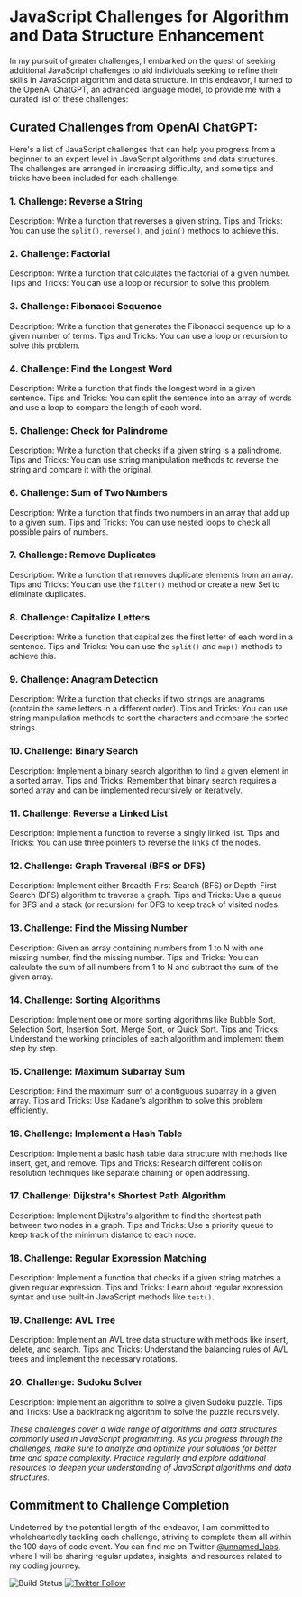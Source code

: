 # JavaScript Challenges for Algorithm and Data Structure Enhancement

In my pursuit of greater challenges, I embarked on the quest of seeking additional JavaScript challenges to aid individuals seeking to refine their skills in JavaScript algorithm and data structure.
In this endeavor, I turned to the OpenAI ChatGPT, an advanced language model, to provide me with a curated list of these challenges:

## Curated Challenges from OpenAI ChatGPT:

Here's a list of JavaScript challenges that can help you progress from a beginner to an expert level in JavaScript algorithms and data structures. The challenges are arranged in increasing difficulty, and some tips and tricks have been included for each challenge.

### 1. Challenge: Reverse a String

Description: Write a function that reverses a given string.
Tips and Tricks: You can use the `split()`, `reverse()`, and `join()` methods to achieve this.

### 2. Challenge: Factorial

Description: Write a function that calculates the factorial of a given number.
Tips and Tricks: You can use a loop or recursion to solve this problem.

### 3. Challenge: Fibonacci Sequence

Description: Write a function that generates the Fibonacci sequence up to a given number of terms.
Tips and Tricks: You can use a loop or recursion to solve this problem.

### 4. Challenge: Find the Longest Word

Description: Write a function that finds the longest word in a given sentence.
Tips and Tricks: You can split the sentence into an array of words and use a loop to compare the length of each word.

### 5. Challenge: Check for Palindrome

Description: Write a function that checks if a given string is a palindrome.
Tips and Tricks: You can use string manipulation methods to reverse the string and compare it with the original.

### 6. Challenge: Sum of Two Numbers

Description: Write a function that finds two numbers in an array that add up to a given sum.
Tips and Tricks: You can use nested loops to check all possible pairs of numbers.

### 7. Challenge: Remove Duplicates

Description: Write a function that removes duplicate elements from an array.
Tips and Tricks: You can use the `filter()` method or create a new Set to eliminate duplicates.

### 8. Challenge: Capitalize Letters

Description: Write a function that capitalizes the first letter of each word in a sentence.
Tips and Tricks: You can use the `split()` and `map()` methods to achieve this.

### 9. Challenge: Anagram Detection

Description: Write a function that checks if two strings are anagrams (contain the same letters in a different order).
Tips and Tricks: You can use string manipulation methods to sort the characters and compare the sorted strings.

### 10. Challenge: Binary Search

Description: Implement a binary search algorithm to find a given element in a sorted array.
Tips and Tricks: Remember that binary search requires a sorted array and can be implemented recursively or iteratively.

### 11. Challenge: Reverse a Linked List

Description: Implement a function to reverse a singly linked list.
Tips and Tricks: You can use three pointers to reverse the links of the nodes.

### 12. Challenge: Graph Traversal (BFS or DFS)

Description: Implement either Breadth-First Search (BFS) or Depth-First Search (DFS) algorithm to traverse a graph.
Tips and Tricks: Use a queue for BFS and a stack (or recursion) for DFS to keep track of visited nodes.

### 13. Challenge: Find the Missing Number

Description: Given an array containing numbers from 1 to N with one missing number, find the missing number.
Tips and Tricks: You can calculate the sum of all numbers from 1 to N and subtract the sum of the given array.

### 14. Challenge: Sorting Algorithms

Description: Implement one or more sorting algorithms like Bubble Sort, Selection Sort, Insertion Sort, Merge Sort, or Quick Sort.
Tips and Tricks: Understand the working principles of each algorithm and implement them step by step.

### 15. Challenge: Maximum Subarray Sum

Description: Find the maximum sum of a contiguous subarray in a given array.
Tips and Tricks: Use Kadane's algorithm to solve this problem efficiently.

### 16. Challenge: Implement a Hash Table

Description: Implement a basic hash table data structure with methods like insert, get, and remove.
Tips and Tricks: Research different collision resolution techniques like separate chaining or open addressing.

### 17. Challenge: Dijkstra's Shortest Path Algorithm

Description: Implement Dijkstra's algorithm to find the shortest path between two nodes in a graph.
Tips and Tricks: Use a priority queue to keep track of the minimum distance to each node.

### 18. Challenge: Regular Expression Matching

Description: Implement a function that checks if a given string matches a given regular expression.
Tips and Tricks: Learn about regular expression syntax and use built-in JavaScript methods like `test()`.

### 19. Challenge: AVL Tree

Description: Implement an AVL tree data structure with methods like insert, delete, and search.
Tips and Tricks: Understand the balancing rules of AVL trees and implement the necessary rotations.

### 20. Challenge: Sudoku Solver

Description: Implement an algorithm to solve a given Sudoku puzzle.
Tips and Tricks: Use a backtracking algorithm to solve the puzzle recursively.


_These challenges cover a wide range of algorithms and data structures commonly used in JavaScript programming. As you progress through the challenges, make sure to analyze and optimize your solutions for better time and space complexity. Practice regularly and explore additional resources to deepen your understanding of JavaScript algorithms and data structures._


##  Commitment to Challenge Completion
Undeterred by the potential length of the endeavor, I am committed to wholeheartedly tackling each challenge, striving to complete them all within the 100 days of code event.
You can find me on Twitter [@unnamed_labs](https://twitter.com/unnamed_labs), where I will be sharing regular updates, insights, and resources related to my coding journey.

![Build Status](https://img.shields.io/badge/Build-Ongoing-%2319d147)            [![Twitter Follow](https://img.shields.io/twitter/follow/unnamed_labs)](https://twitter.com/unnamed_labs)
